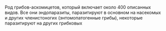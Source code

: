 Род грибов-аскомицетов, который включает около 400 описанных видов. Все они эндопаразиты, паразитируют в основном на насекомых и других членистоногих (энтомопатогенные грибы), некоторые паразитируют на других грибковых